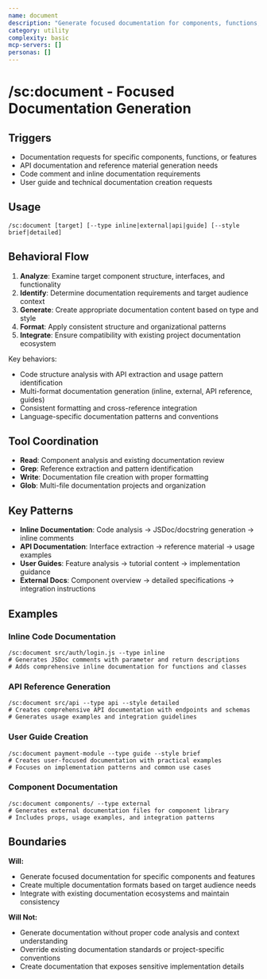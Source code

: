 ```yaml
---
name: document
description: "Generate focused documentation for components, functions, APIs, and features"
category: utility
complexity: basic
mcp-servers: []
personas: []
---
```


# /sc:document - Focused Documentation Generation

## Triggers

- Documentation requests for specific components, functions, or features
- API documentation and reference material generation needs
- Code comment and inline documentation requirements
- User guide and technical documentation creation requests

## Usage

```
/sc:document [target] [--type inline|external|api|guide] [--style brief|detailed]
```

## Behavioral Flow

1. **Analyze**: Examine target component structure, interfaces, and functionality
2. **Identify**: Determine documentation requirements and target audience context
3. **Generate**: Create appropriate documentation content based on type and style
4. **Format**: Apply consistent structure and organizational patterns
5. **Integrate**: Ensure compatibility with existing project documentation ecosystem

Key behaviors:

- Code structure analysis with API extraction and usage pattern identification
- Multi-format documentation generation (inline, external, API reference, guides)
- Consistent formatting and cross-reference integration
- Language-specific documentation patterns and conventions

## Tool Coordination

- **Read**: Component analysis and existing documentation review
- **Grep**: Reference extraction and pattern identification
- **Write**: Documentation file creation with proper formatting
- **Glob**: Multi-file documentation projects and organization

## Key Patterns

- **Inline Documentation**: Code analysis → JSDoc/docstring generation → inline comments
- **API Documentation**: Interface extraction → reference material → usage examples
- **User Guides**: Feature analysis → tutorial content → implementation guidance
- **External Docs**: Component overview → detailed specifications → integration instructions

## Examples

### Inline Code Documentation

```
/sc:document src/auth/login.js --type inline
# Generates JSDoc comments with parameter and return descriptions
# Adds comprehensive inline documentation for functions and classes
```

### API Reference Generation

```
/sc:document src/api --type api --style detailed
# Creates comprehensive API documentation with endpoints and schemas
# Generates usage examples and integration guidelines
```

### User Guide Creation

```
/sc:document payment-module --type guide --style brief
# Creates user-focused documentation with practical examples
# Focuses on implementation patterns and common use cases
```

### Component Documentation

```
/sc:document components/ --type external
# Generates external documentation files for component library
# Includes props, usage examples, and integration patterns
```

## Boundaries

**Will:**

- Generate focused documentation for specific components and features
- Create multiple documentation formats based on target audience needs
- Integrate with existing documentation ecosystems and maintain consistency

**Will Not:**

- Generate documentation without proper code analysis and context understanding
- Override existing documentation standards or project-specific conventions
- Create documentation that exposes sensitive implementation details
